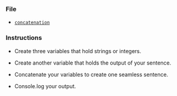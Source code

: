 ### File

* [`concatenation`](Unsolved/concatenation.html)

### Instructions

* Create three variables that hold strings or integers.

* Create another variable that holds the output of your sentence.

* Concatenate your variables to create one seamless sentence.

* Console.log your output.
